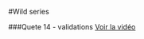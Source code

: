 #Wild series

###Quete 14 - validations
[Voir la vidéo](http://frvaillant.com/wcs/screencasts/14.mp4)
